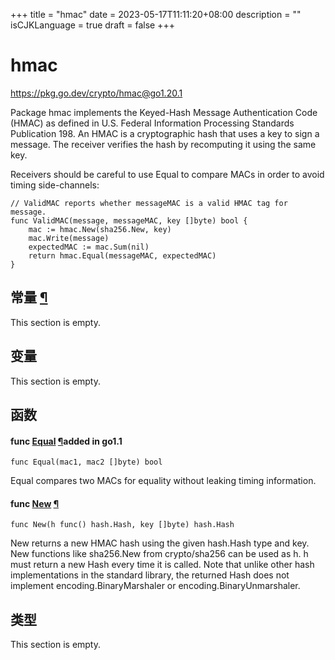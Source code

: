 +++
title = "hmac"
date = 2023-05-17T11:11:20+08:00
description = ""
isCJKLanguage = true
draft = false
+++
# hmac

https://pkg.go.dev/crypto/hmac@go1.20.1



Package hmac implements the Keyed-Hash Message Authentication Code (HMAC) as defined in U.S. Federal Information Processing Standards Publication 198. An HMAC is a cryptographic hash that uses a key to sign a message. The receiver verifies the hash by recomputing it using the same key.

Receivers should be careful to use Equal to compare MACs in order to avoid timing side-channels:

```
// ValidMAC reports whether messageMAC is a valid HMAC tag for message.
func ValidMAC(message, messageMAC, key []byte) bool {
	mac := hmac.New(sha256.New, key)
	mac.Write(message)
	expectedMAC := mac.Sum(nil)
	return hmac.Equal(messageMAC, expectedMAC)
}
```






## 常量 [¶](https://pkg.go.dev/crypto/hmac@go1.20.1#pkg-constants)

This section is empty.

## 变量

This section is empty.

## 函数

#### func [Equal](https://cs.opensource.google/go/go/+/go1.20.1:src/crypto/hmac/hmac.go;l=175) [¶](https://pkg.go.dev/crypto/hmac@go1.20.1#Equal)added in go1.1

```
func Equal(mac1, mac2 []byte) bool
```

Equal compares two MACs for equality without leaking timing information.

#### func [New](https://cs.opensource.google/go/go/+/go1.20.1:src/crypto/hmac/hmac.go;l=129) [¶](https://pkg.go.dev/crypto/hmac@go1.20.1#New)

```
func New(h func() hash.Hash, key []byte) hash.Hash
```

New returns a new HMAC hash using the given hash.Hash type and key. New functions like sha256.New from crypto/sha256 can be used as h. h must return a new Hash every time it is called. Note that unlike other hash implementations in the standard library, the returned Hash does not implement encoding.BinaryMarshaler or encoding.BinaryUnmarshaler.

## 类型

This section is empty.